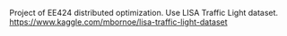 Project of EE424 distributed optimization.
Use LISA Traffic Light dataset. https://www.kaggle.com/mbornoe/lisa-traffic-light-dataset